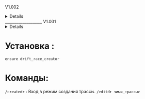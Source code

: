 V1.002
<details>
1. Редактирование трасс :
Игроки могут редактировать существующие трассы через команду /editdr <имя_трассы>.
Необходимо находиться рядом со стартовой точкой трассы для редактирования.

1. Мультиплеерные заезды :
Поддержка одновременного участия нескольких игроков в одном заезде.
Полная синхронизация данных (дрифт-очков, чекпоинтов, таблицы лидеров).

1. Временной лимит :
Каждый заезд имеет временной лимит (60 секунд по умолчанию).
По истечении времени заезд автоматически завершается.

1. Отображение прогресса других игроков :
Игроки могут видеть, какие чекпоинты прошли другие участники.

1. Улучшенное управление трассами :
Возможность давать трассам уникальные имена для удобства управления.
</details>
___________________
V1.001
<details> <summaryV1.01 </summary>

1. Создание трассы :
Игрок может использовать команду /createdr для входа в режим создания трассы.
В этом режиме можно установить стартовую точку, до 5 чекпоинтов и финишную точку.
Все созданные трассы сохраняются на сервере.

1. Графическое отображение трассы :
Точки трассы (старт, чекпоинты, финиш) отображаются на карте в виде blips.
Каждый тип точки имеет свой цвет: старт — синий, чекпоинты — зеленый, финиш — красный.
1. Начало заезда :
Когда игрок подъезжает к стартовой точке, начинается заезд.
При старте показывается таблица лидеров для данной трассы.
1. Дрифт-очки :
Игрок получает очки за дрифт (угол поворота больше 30° и скорость выше 30 миль/ч).
Очки начисляются только во время заезда.
1. Завершение заезда :
При достижении финишной точки заезд завершается, результаты отправляются на сервер.
Таблица лидеров обновляется для всех игроков.
1. Таблица лидеров :
После каждого заезда таблица лидеров обновляется и отображается в игре.
1. Сохранение данных :
Данные о трассах и таблицах лидеров сохраняются в файлах races.json и leaderboards.json
</details>


# Установка :
` ensure drift_race_creator `


# Команды:
`/createdr` : Вход в режим создания трассы.
`/editdr <имя_трассы> `
